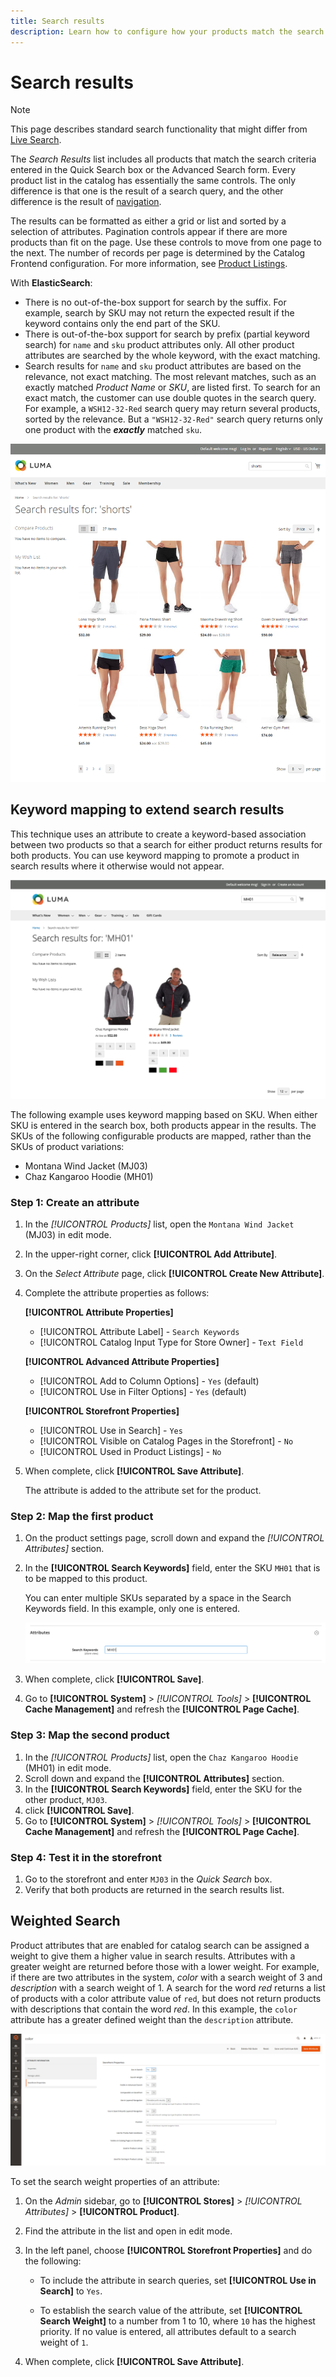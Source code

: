 ```yaml
---
title: Search results
description: Learn how to configure how your products match the search criteria entered in the Quick Search box or the Advanced Search form.
---
```

# Search results

>[!NOTE]
>
>This page describes standard search functionality that might differ from [Live Search](https://experienceleague.adobe.com/docs/commerce-merchant-services/live-search/overview.html).

The _Search Results_ list includes all products that match the search criteria entered in the Quick Search box or the Advanced Search form. Every product list in the catalog has essentially the same controls. The only difference is that one is the result of a search query, and the other difference is the result of [navigation](navigation.md).

The results can be formatted as either a grid or list and sorted by a selection of attributes. Pagination controls appear if there are more products than fit on the page. Use these controls to move from one page to the next. The number of records per page is determined by the Catalog Frontend configuration. For more information, see [Product Listings](navigation-product-listings.md).

With **ElasticSearch**:

- There is no out-of-the-box support for search by the suffix. For example, search by SKU may not return the expected result if the keyword contains only the end part of the SKU.
- There is out-of-the-box support for search by prefix (partial keyword search) for `name` and `sku` product attributes only. All other product attributes are searched by the whole keyword, with the exact matching.
- Search results for `name` and `sku` product attributes are based on the relevance, not exact matching. The most relevant matches, such as an exactly matched _Product Name_ or _SKU_, are listed first. To search for an exact match, the customer can use double quotes in the search query. For example, a `WSH12-32-Red` search query may return several products, sorted by the relevance. But a `"WSH12-32-Red"` search query returns only one product with the **_exactly_** matched `sku`.

![Search results with pagination controls](./assets/storefront-search-results-shorts.png)<!-- zoom -->

## Keyword mapping to extend search results

This technique uses an attribute to create a keyword-based association between two products so that a search for either product returns results for both products. You can use keyword mapping to promote a product in search results where it otherwise would not appear.

![Search results with keyword mapping](./assets/storefront-search-results-extended.png)<!-- zoom -->

The following example uses keyword mapping based on SKU. When either SKU is entered in the search box, both products appear in the results. The SKUs of the following configurable products are mapped, rather than the SKUs of product variations:

- Montana Wind Jacket (MJ03)
- Chaz Kangaroo Hoodie (MH01)

### Step 1: Create an attribute

1. In the _[!UICONTROL Products]_ list, open the `Montana Wind Jacket` (MJ03) in edit mode.
1. In the upper-right corner, click **[!UICONTROL Add Attribute]**.
1. On the _Select Attribute_ page, click **[!UICONTROL Create New Attribute]**.
1. Complete the attribute properties as follows:

   **[!UICONTROL Attribute Properties]**

   - [!UICONTROL Attribute Label]  - `Search Keywords`
   - [!UICONTROL Catalog Input Type for Store Owner] - `Text Field`

   **[!UICONTROL Advanced Attribute Properties]**

   - [!UICONTROL Add to Column Options] - `Yes` (default)
   - [!UICONTROL Use in Filter Options] - `Yes` (default)

   **[!UICONTROL Storefront Properties]**

   - [!UICONTROL Use in Search] - `Yes`
   - [!UICONTROL Visible on Catalog Pages in the Storefront] - `No`
   - [!UICONTROL Used in Product Listings] - `No`

1. When complete, click **[!UICONTROL Save Attribute]**.

   The attribute is added to the attribute set for the product.

### Step 2: Map the first product

1. On the product settings page, scroll down and expand the _[!UICONTROL Attributes]_ section.
1. In the **[!UICONTROL Search Keywords]** field, enter the SKU `MH01` that is to be mapped to this product.

   You can enter multiple SKUs separated by a space in the Search Keywords field. In this example, only one is entered.

   ![Attributes section with search keyword](./assets/search-keywords-attribute.png)<!-- zoom -->

1. When complete, click **[!UICONTROL Save]**.
1. Go to **[!UICONTROL System]** > _[!UICONTROL Tools]_ > **[!UICONTROL Cache Management]** and refresh the **[!UICONTROL Page Cache]**.

### Step 3: Map the second product

1. In the _[!UICONTROL Products]_ list, open the `Chaz Kangaroo Hoodie` (MH01) in edit mode.
1. Scroll down and expand the **[!UICONTROL Attributes]** section.
1. In the **[!UICONTROL Search Keywords]** field, enter the SKU for the other product, `MJ03`.
1. click **[!UICONTROL Save]**.
1. Go to **[!UICONTROL System]** > _[!UICONTROL Tools]_ > **[!UICONTROL Cache Management]** and refresh the **[!UICONTROL Page Cache]**.

### Step 4: Test it in the storefront

1. Go to the storefront and enter `MJ03` in the _Quick Search_ box.
1. Verify that both products are returned in the search results list.

## Weighted Search

Product attributes that are enabled for catalog search can be assigned a weight to give them a higher value in search results. Attributes with a greater weight are returned before those with a lower weight. For example, if there are two attributes in the system, _color_ with a search weight of 3 and _description_ with a search weight of 1. A search for the word _red_ returns a list of products with a color attribute value of `red`, but does not return products with descriptions that contain the word _red_. In this example, the `color` attribute has a greater defined weight than the `description` attribute.

![Search Weight](./assets/search-weight.png)<!-- zoom -->

To set the search weight properties of an attribute:

1. On the _Admin_ sidebar, go to **[!UICONTROL Stores]** > _[!UICONTROL Attributes]_ > **[!UICONTROL Product]**.

1. Find the attribute in the list and open in edit mode.

1. In the left panel, choose **[!UICONTROL Storefront Properties]** and do the following:

   - To include the attribute in search queries, set **[!UICONTROL Use in Search]** to `Yes`.

   - To establish the search value of the attribute, set **[!UICONTROL Search Weight]** to a number from 1 to 10, where `10` has the highest priority. If no value is entered, all attributes default to a search weight of `1`.

1. When complete, click **[!UICONTROL Save Attribute]**.
